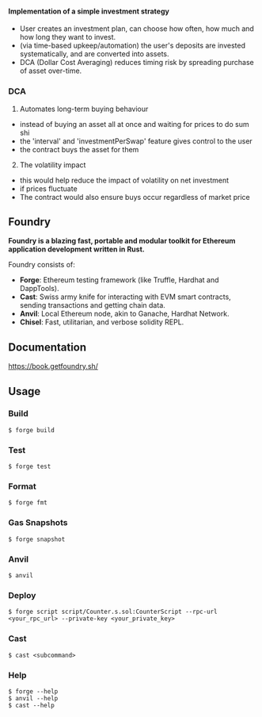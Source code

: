#### Implementation of a simple investment strategy
 - User creates an investment plan, can choose how often, how much and how long they want to invest.
 - (via time-based upkeep/automation) the user's deposits are invested systematically, and are converted into assets.
 - DCA (Dollar Cost Averaging) reduces timing risk by spreading purchase of asset over-time.

 ### DCA
 1. Automates long-term buying behaviour
  - instead of buying an asset all at once and waiting for prices to do sum shi 
  - the 'interval' and 'investmentPerSwap' feature gives control to the user
  - the contract buys the asset for them 
 2. The volatility impact
  - this would help reduce the impact of volatility on net investment
  - if prices fluctuate 
  - The contract would also ensure buys occur regardless of market price 
 


## Foundry

**Foundry is a blazing fast, portable and modular toolkit for Ethereum application development written in Rust.**

Foundry consists of:

-   **Forge**: Ethereum testing framework (like Truffle, Hardhat and DappTools).
-   **Cast**: Swiss army knife for interacting with EVM smart contracts, sending transactions and getting chain data.
-   **Anvil**: Local Ethereum node, akin to Ganache, Hardhat Network.
-   **Chisel**: Fast, utilitarian, and verbose solidity REPL.

## Documentation

https://book.getfoundry.sh/

## Usage

### Build

```shell
$ forge build
```

### Test

```shell
$ forge test
```

### Format

```shell
$ forge fmt
```

### Gas Snapshots

```shell
$ forge snapshot
```

### Anvil

```shell
$ anvil
```

### Deploy

```shell
$ forge script script/Counter.s.sol:CounterScript --rpc-url <your_rpc_url> --private-key <your_private_key>
```

### Cast

```shell
$ cast <subcommand>
```

### Help

```shell
$ forge --help
$ anvil --help
$ cast --help
```
